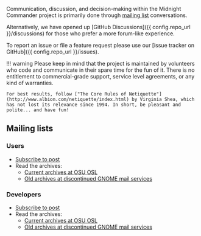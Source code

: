 Communication, discussion, and decision-making within the Midnight Commander project is primarily done through [mailing list](#mailing-lists) conversations.

Alternatively, we have opened up [GitHub Discussions]({{ config.repo_url }}/discussions) for those who prefer a more forum-like experience.

To report an issue or file a feature request please use our [issue tracker on GitHub]({{ config.repo_url }}/issues).

!!! warning
    Please keep in mind that the project is maintained by volunteers who code and communicate in their spare time for the fun of it. There is no entitlement to commercial-grade support, service level agreements, or any kind of warranties.

    For best results, follow ["The Core Rules of Netiquette"](http://www.albion.com/netiquette/index.html) by Virginia Shea, which has not lost its relevance since 1994. In short, be pleasant and polite... and have fun!

## Mailing lists

### Users

* [Subscribe to post](https://lists.midnight-commander.org/mailman/listinfo/mc)
* Read the archives:
    * [Current archives at OSU OSL](https://lists.midnight-commander.org/pipermail/mc/)
    * [Old archives at discontinued GNOME mail services](https://mail.gnome.org/archives/mc/)
 
### Developers

* [Subscribe to post](https://lists.midnight-commander.org/mailman/listinfo/mc-devel/)
* Read the archives:
    * [Current archives at OSU OSL](https://lists.midnight-commander.org/pipermail/mc-devel/)
    * [Old archives at discontinued GNOME mail services](https://mail.gnome.org/archives/mc-devel/)
